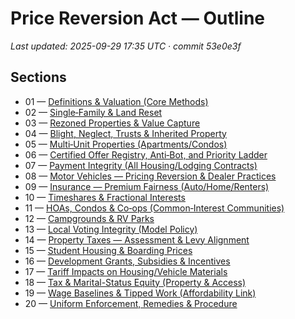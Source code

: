 # Price Reversion Act — Outline

_Last updated: 2025-09-29 17:35 UTC · commit 53e0e3f_

## Sections

<!-- BEGIN:SECTION_INDEX -->
- 01 — [Definitions & Valuation (Core Methods)](sections/01_definitions_and_valuation/README.md)
- 02 — [Single‑Family & Land Reset](sections/02_sf_land_reset/README.md)
- 03 — [Rezoned Properties & Value Capture](sections/03_rezoned_properties/README.md)
- 04 — [Blight, Neglect, Trusts & Inherited Property](sections/04_blight_neglect_trusts/README.md)
- 05 — [Multi‑Unit Properties (Apartments/Condos)](sections/05_multi_unit/README.md)
- 06 — [Certified Offer Registry, Anti‑Bot, and Priority Ladder](sections/06_offer_registry/README.md)
- 07 — [Payment Integrity (All Housing/Lodging Contracts)](sections/07_payment_integrity/README.md)
- 08 — [Motor Vehicles — Pricing Reversion & Dealer Practices](sections/08_vehicles/README.md)
- 09 — [Insurance — Premium Fairness (Auto/Home/Renters)](sections/09_insurance/README.md)
- 10 — [Timeshares & Fractional Interests](sections/10_timeshares/README.md)
- 11 — [HOAs, Condos & Co‑ops (Common‑Interest Communities)](sections/11_hoas_condos_coops/README.md)
- 12 — [Campgrounds & RV Parks](sections/12_campgrounds_rv/README.md)
- 13 — [Local Voting Integrity (Model Policy)](sections/13_local_voting/README.md)
- 14 — [Property Taxes — Assessment & Levy Alignment](sections/14_property_taxes/README.md)
- 15 — [Student Housing & Boarding Prices](sections/15_student_housing_boarding/README.md)
- 16 — [Development Grants, Subsidies & Incentives](sections/16_development_grants_incentives/README.md)
- 17 — [Tariff Impacts on Housing/Vehicle Materials](sections/17_tariff_impact_offsets/README.md)
- 18 — [Tax & Marital-Status Equity (Property & Access)](sections/18_tax_and_marital_equity/README.md)
- 19 — [Wage Baselines & Tipped Work (Affordability Link)](sections/19_wages_and_tips/README.md)
- 20 — [Uniform Enforcement, Remedies & Procedure](sections/20_uniform_enforcement/README.md)
<!-- END:SECTION_INDEX -->
